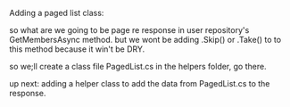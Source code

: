 Adding a paged list class:

so what are we going to be page re response in user repository's GetMembersAsync method.
but we wont be adding .Skip() or .Take() to to this method because it win't be DRY.

so we;ll create a class file PagedList.cs in the helpers folder, go there.

up next: adding a helper class to add the data from PagedList.cs to the response.

